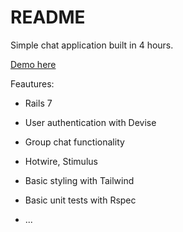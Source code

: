 # README

Simple chat application built in 4 hours.

[Demo here](https://wawa-groupchat-enhanced-025b77750861.herokuapp.com/)

Feautures:
* Rails 7

* User authentication with Devise

* Group chat functionality

* Hotwire, Stimulus

* Basic styling with Tailwind

* Basic unit tests with Rspec

* ...
